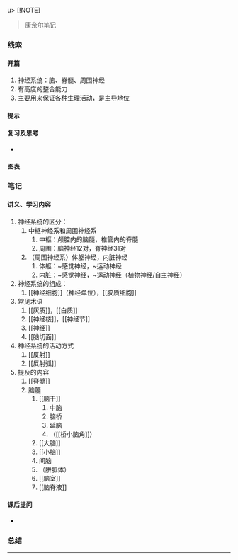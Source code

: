 u> [!NOTE]
> 康奈尔笔记

### 线索
#### 开篇
1. 神经系统：脑、脊髓、周围神经
2. 有高度的整合能力
3. 主要用来保证各种生理活动，是主导地位
#### 提示

#### 复习及思考
- 
#### 图表

### 笔记
#### 讲义、学习内容
1. 神经系统的区分：
	1. 中枢神经系和周围神经系
		1. 中枢：颅腔内的脑髓，椎管内的脊髓
		2. 周围：脑神经12对，脊神经31对
	2. （周围神经系）体躯神经，内脏神经
		1. 体躯：~感觉神经，~运动神经
		2. 内脏：~感觉神经，~运动神经（植物神经/自主神经）
2. 神经系统的组成：
	1. [[神经细胞]]（神经单位），[[胶质细胞]]
3. 常见术语
	1. [[灰质]]，[[白质]]
	2. [[神经核]]，[[神经节]]
	3. [[神经]]
	4. [[脑切面]]
4. 神经系统的活动方式
	1. [[反射]]
	2. [[反射弧]]
5. 提及的内容
	1. [[脊髓]]
	2. 脑髓
		1. [[脑干]]
			1. 中脑
			2. 脑桥
			3.  延脑
			4. （[[桥小脑角]]）
		2. [[大脑]]
		3. [[小脑]]
		4. 间脑
		5. （胼胝体）
		6. [[脑室]]
		7.  [[脑脊液]]
#### 课后提问
- 
### 总结

---

